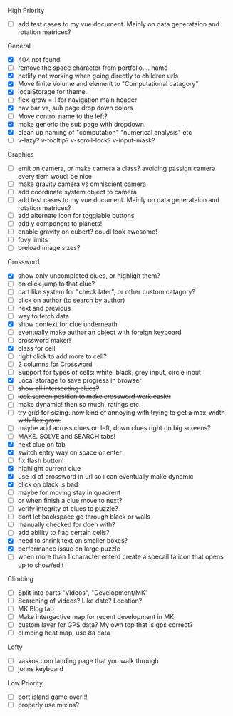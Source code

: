 High Priority

- [ ] add test cases to my vue document. Mainly on data generataion and rotation matrices?

General

- [x] 404 not found
- [ ] ~~remove the space character from portfolio.... name~~
- [x] netlify not working when going directly to children urls
- [x] Move finite Volume and element to "Computational catagory"
- [x] localStorage for theme.
- [ ] flex-grow = 1 for navigation main header
- [x] nav bar vs, sub page drop down colors
- [ ] Move control name to the left?
- [x] make generic the sub page with dropdown.
- [x] clean up naming of "computation" "numerical analysis" etc
- [ ] v-lazy? v-tooltip? v-scroll-lock? v-input-mask?

Graphics

- [ ] emit on camera, or make camera a class? avoiding passign camera every tiem woudl be nice
- [ ] make gravity camera vs omniscient camera
- [ ] add coordinate system object to camera
- [ ] add test cases to my vue document. Mainly on data generataion and rotation matrices?
- [ ] add alternate icon for togglable buttons
- [ ] add y component to planets!
- [ ] enable gravity on cubert? coudl look awesome!
- [ ] fovy limits
- [ ] preload image sizes?

Crossword

- [x] show only uncompleted clues, or highligh them?
- [ ] ~~on click jump to that clue?~~
- [ ] cart like system for "check later", or other custom catagory?
- [ ] click on author (to search by author)
- [ ] next and previous
- [ ] way to fetch data
- [x] show context for clue underneath
- [ ] eventually make author an object with foreign keyboard
- [ ] crossword maker!
- [x] class for cell
- [ ] right click to add more to cell?
- [ ] 2 columns for Crossword
- [ ] Support for types of cells: white, black, grey input, circle input
- [x] Local storage to save progress in browser
- [ ] ~~show all intersecting clues?~~
- [ ] ~~lock screen position to make crossword work easier~~
- [ ] make dynamic! then so much, ratings etc.
- [ ] ~~try grid for sizing. now kind of annoying with trying to get a max-width with flex grow.~~
- [ ] maybe add across clues on left, down clues right on big screens?
- [ ] MAKE. SOLVE and SEARCH tabs!
- [x] next clue on tab
- [x] switch entry way on space or enter
- [ ] fix flash button!
- [x] highlight current clue
- [x] use id of crossword in url so i can eventually make dynamic
- [x] click on black is bad
- [ ] maybe for moving stay in quadrent
- [ ] or when finish a clue move to next?
- [ ] verify integrity of clues to puzzle?
- [ ] dont let backspace go through black or walls
- [ ] manually checked for doen with?
- [ ] add ability to flag certain cells?
- [x] need to shrink text on smaller boxes?
- [x] performance issue on large puzzle
- [ ] when more than 1 character enterd create a specail fa icon that opens up to show/edit

Climbing

- [ ] Split into parts "Videos", "Development/MK"
- [ ] Searching of videos? Like date? Location?
- [ ] MK Blog tab
- [ ] Make intergactive map for recent development in MK
- [ ] custom layer for GPS data? My own top that is gps correct?
- [ ] climbing heat map, use 8a data

Lofty

- [ ] vaskos.com landing page that you walk through
- [ ] johns keyboard

Low Priority

- [ ] port island game over!!!
- [ ] properly use mixins?
